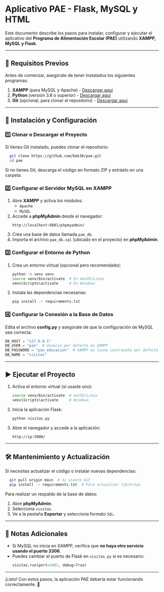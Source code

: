 # Aplicativo PAE - Flask, MySQL y HTML

Este documento describe los pasos para instalar, configurar y ejecutar el aplicativo del **Programa de Alimentación Escolar (PAE)** utilizando **XAMPP, MySQL y Flask**.

---

## 📌 Requisitos Previos

Antes de comenzar, asegúrate de tener instalados los siguientes programas:

1. **XAMPP** (para MySQL y Apache) - [Descargar aquí](https://www.apachefriends.org/es/index.html)
2. **Python** (versión 3.8 o superior) - [Descargar aquí](https://www.python.org/downloads/)
3. **Git** (opcional, para clonar el repositorio) - [Descargar aquí](https://git-scm.com/)

---

## 🚀 Instalación y Configuración

### 1️⃣ Clonar o Descargar el Proyecto
Si tienes Git instalado, puedes clonar el repositorio:
```bash
  git clone https://github.com/Dak30/pae.git
  cd pae
```
Si no tienes Git, descarga el código en formato ZIP y extráelo en una carpeta.

### 2️⃣ Configurar el Servidor MySQL en XAMPP
1. Abre **XAMPP** y activa los módulos:
   - `Apache`
   - `MySQL`
2. Accede a **phpMyAdmin** desde el navegador:
   ```
   http://localhost:8081/phpmyadmin/
   ```
3. Crea una base de datos llamada `pae_db`.
4. Importa el archivo `pae_db.sql` (ubicado en el proyecto) en **phpMyAdmin**.

### 3️⃣ Configurar el Entorno de Python
1. Crea un entorno virtual (opcional pero recomendado):
   ```bash
   python -m venv venv
   source venv/bin/activate  # En macOS/Linux
   venv\Scripts\activate     # En Windows
   ```
2. Instala las dependencias necesarias:
   ```bash
   pip install -r requirements.txt
   ```

### 4️⃣ Configurar la Conexión a la Base de Datos
Edita el archivo **config.py** y asegúrate de que la configuración de MySQL sea correcta:
```python
DB_HOST = "127.0.0.1"
DB_USER = "pae"  # Usuario por defecto en XAMPP
DB_PASSWORD = "pae_educacion"  # XAMPP no tiene contraseña por defecto
DB_NAME = "visitas"
```

---

## ▶️ Ejecutar el Proyecto

1. Activa el entorno virtual (si usaste uno):
   ```bash
   source venv/bin/activate  # macOS/Linux
   venv\Scripts\activate     # Windows
   ```
2. Inicia la aplicación Flask:
   ```bash
   python visitas.py
   ```
3. Abre el navegador y accede a la aplicación:
   ```
   http://ip:5000/
   ```

---

## 🛠 Mantenimiento y Actualización
Si necesitas actualizar el código o instalar nuevas dependencias:
```bash
  git pull origin main  # Si usaste Git
  pip install -r requirements.txt  # Para actualizar librerías
```
Para realizar un respaldo de la base de datos:
1. Abre **phpMyAdmin**.
2. Selecciona `visitas`.
3. Ve a la pestaña **Exportar** y selecciona formato `SQL`.

---

## 📌 Notas Adicionales
- Si MySQL no inicia en XAMPP, verifica que **no haya otro servicio usando el puerto 3306**.
- Puedes cambiar el puerto de Flask en `visitas.py` si es necesario:
  ```python
  visitas.run(port=5001, debug=True)
  ```

---

¡Listo! Con estos pasos, la aplicación PAE debería estar funcionando correctamente. 🚀


